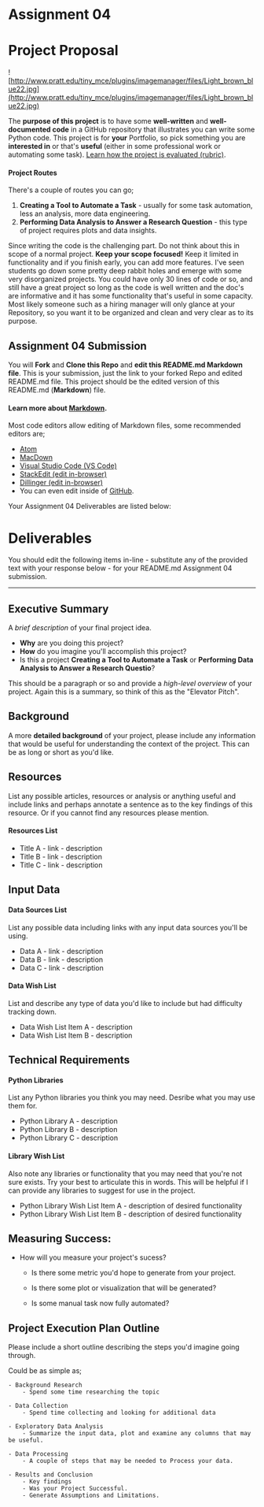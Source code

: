 
# Assignment 04

# Project Proposal

![http://www.pratt.edu/tiny_mce/plugins/imagemanager/files/Light_brown_blue22.jpg](http://www.pratt.edu/tiny_mce/plugins/imagemanager/files/Light_brown_blue22.jpg)

The **purpose of this project** is to have some **well-written** and **well-documented code** in a GitHub repository that illustrates you can write some Python code. This project is for **your** Portfolio, so pick something you are **interested in** or that's **useful** (either in some professional work or automating some task). [Learn how the project is evaluated (rubric)](https://github.com/pratt-savi-810/pratt-savi-810-2020-03-project).


#### Project Routes

There's a couple of routes you can go;

1. **Creating a Tool to Automate a Task** - usually for some task automation, less an analysis, more data engineering. 
2. **Performing Data Analysis to Answer a Research Question** - this type of project requires plots and data insights. 

Since writing the code is the challenging part. Do not think about this in scope of a normal project. **Keep your scope focused!** Keep it limited in functionality and if you finish early, you can add more features. I've seen students go down some pretty deep rabbit holes and emerge with some very disorganized projects. You could have only 30 lines of code or so, and still have a great project so long as the code is well written and the doc's are informative and it has some functionality that's useful in some capacity. Most likely someone such as a hiring manager will only glance at your Repository, so you want it to be organized and clean and very clear as to its purpose. 

## Assignment 04 Submission
You will **Fork** and **Clone this Repo** and **edit this README.md Markdown file**. This is your submission, just the link to your forked Repo and edited README.md file. This project should be the edited version of this README.md (**Markdown**) file. 

#### Learn more about [Markdown](https://www.markdownguide.org/). 

Most code editors allow editing of Markdown files, some recommended editors are;

* [Atom](https://atom.io/)
* [MacDown](https://macdown.uranusjr.com/)
* [Visual Studio Code (VS Code)](https://code.visualstudio.com/)
* [StackEdit (edit in-browser)](https://stackedit.io/)
* [Dillinger (edit in-browser)](https://dillinger.io/)
* You can even edit inside of [GitHub](https://github.com/). 

Your Assignment 04 Deliverables are listed below:

# Deliverables

You should edit the following items in-line - substitute any of the provided text with your response below - for your README.md Assignment 04 submission. 


---

## Executive Summary

A _brief description_ of your final project idea. 

- **Why** are you doing this project? 
- **How** do you imagine you'll accomplish this project? 
- Is this a project **Creating a Tool to Automate a Task** or **Performing Data Analysis to Answer a Research Questio**? 

This should be a paragraph or so and provide a _high-level overview_ of your project. Again this is a summary, so think of this as the "Elevator Pitch". 

## Background

A more **detailed background** of your project, please include any information that would be useful for understanding the context of the project. This can be as long or short as you'd like. 

## Resources
List any possible articles, resources or analysis or anything useful and include links and perhaps annotate a sentence as to the key findings of this resource. Or if you cannot find any resources please mention. 

#### Resources List

* Title A - link - description
* Title B - link - description 
* Title C - link - description 
 
## Input Data 

#### Data Sources List 
List any possible data including links with any input data sources you'll be using. 

* Data A - link - description
* Data B - link - description 
* Data C - link - description 

#### Data Wish List
List and describe any type of data you'd like to include but had difficulty tracking down. 

* Data Wish List Item A - description
* Data Wish List Item B - description

## Technical Requirements

#### Python Libraries
List any Python libraries you think you may need. Desribe what you may use them for. 

* Python Library A - description
* Python Library B - description
* Python Library C - description


#### Library Wish List
Also note any libraries or functionality that you may need that you're not sure exists. Try your best to articulate this in words. This will be helpful if I can provide any libraries to suggest for use in the project. 

* Python Library Wish List Item A - description of desired functionality
* Python Library Wish List Item B - description of desired functionality

## Measuring Success: 

- How will you measure your project's sucess?
	- Is there some metric you'd hope to generate from your project.  	 
	- Is there some plot or visualization that will be generated? 

	- Is some manual task now fully automated? 

## Project Execution Plan Outline
Please include a short outline describing the steps you'd imagine going through. 

Could be as simple as;

```
- Background Research 
	- Spend some time researching the topic

- Data Collection
	- Spend time collecting and looking for additional data
	 
- Exploratory Data Analysis
 	- Summarize the input data, plot and examine any columns that may be useful. 

- Data Processing
	- A couple of steps that may be needed to Process your data. 

- Results and Conclusion 
	- Key findings
	- Was your Project Successful. 
	- Generate Assumptions and Limitations. 
```
